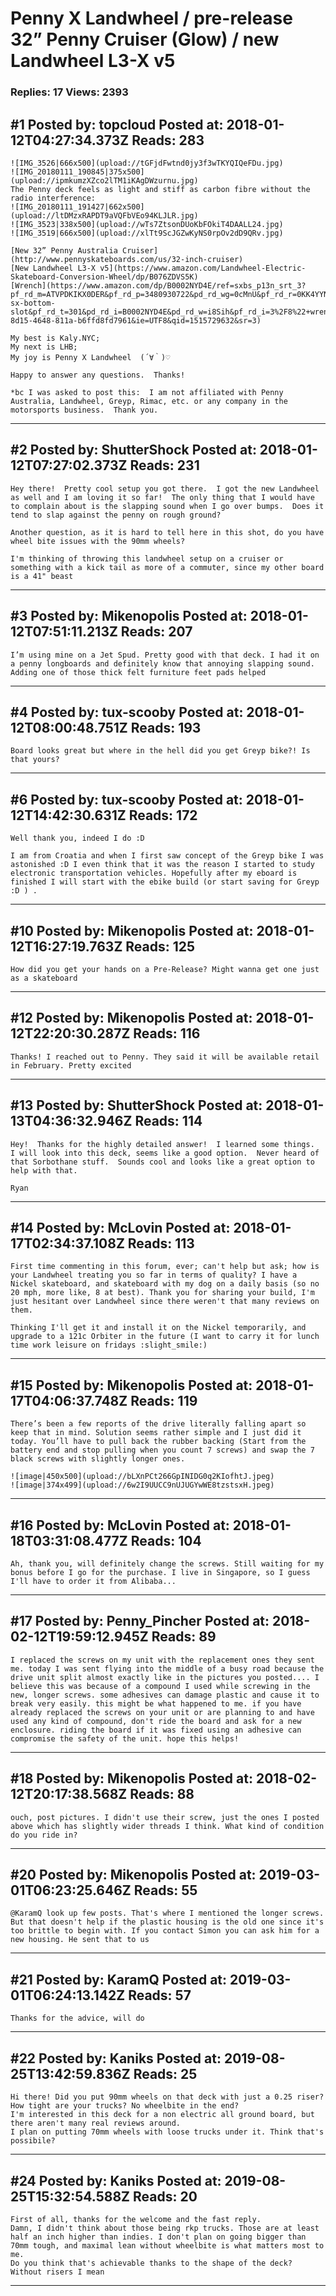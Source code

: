 # Penny X Landwheel / pre-release 32” Penny Cruiser (Glow) / new Landwheel L3-X v5

### Replies: 17 Views: 2393

## \#1 Posted by: topcloud Posted at: 2018-01-12T04:27:34.373Z Reads: 283

```
![IMG_3526|666x500](upload://tGFjdFwtnd0jy3f3wTKYQIQeFDu.jpg)
![IMG_20180111_190845|375x500](upload://ipmkumzXZco2lTM1iKAgDWzurnu.jpg)
The Penny deck feels as light and stiff as carbon fibre without the radio interference:
![IMG_20180111_191427|662x500](upload://ltDMzxRAPDT9aVQFbVEo94KLJLR.jpg)
![IMG_3523|338x500](upload://wTs7ZtsonDUoKbFOkiT4DAALL24.jpg)
![IMG_3519|666x500](upload://xlTt9ScJGZwKyNS0rpOv2dD9QRv.jpg)

[New 32” Penny Australia Cruiser](http://www.pennyskateboards.com/us/32-inch-cruiser)
[New Landwheel L3-X v5](https://www.amazon.com/Landwheel-Electric-Skateboard-Conversion-Wheel/dp/B076ZDVS5K)
[Wrench](https://www.amazon.com/dp/B0002NYD4E/ref=sxbs_p13n_srt_3?pf_rd_m=ATVPDKIKX0DER&pf_rd_p=3480930722&pd_rd_wg=0cMnU&pf_rd_r=0KK4YYN8XH2X2YK84W9R&pf_rd_s=desktop-sx-bottom-slot&pf_rd_t=301&pd_rd_i=B0002NYD4E&pd_rd_w=i8Sih&pf_rd_i=3%2F8%22+wrench&pd_rd_r=2868dda2-8d15-4648-811a-b6ffd8fd7961&ie=UTF8&qid=1515729632&sr=3)

My best is Kaly.NYC;
My next is LHB;
My joy is Penny X Landwheel  (´∀｀)♡  

Happy to answer any questions.  Thanks!

*bc I was asked to post this:  I am not affiliated with Penny Australia, Landwheel, Greyp, Rimac, etc. or any company in the motorsports business.  Thank you.
```

---
## \#2 Posted by: ShutterShock Posted at: 2018-01-12T07:27:02.373Z Reads: 231

```
Hey there!  Pretty cool setup you got there.  I got the new Landwheel as well and I am loving it so far!  The only thing that I would have to complain about is the slapping sound when I go over bumps.  Does it tend to slap against the penny on rough ground?  

Another question, as it is hard to tell here in this shot, do you have wheel bite issues with the 90mm wheels?

I'm thinking of throwing this landwheel setup on a cruiser or something with a kick tail as more of a commuter, since my other board is a 41" beast
```

---
## \#3 Posted by: Mikenopolis Posted at: 2018-01-12T07:51:11.213Z Reads: 207

```
I’m using mine on a Jet Spud. Pretty good with that deck. I had it on a penny longboards and definitely know that annoying slapping sound. Adding one of those thick felt furniture feet pads helped
```

---
## \#4 Posted by: tux-scooby Posted at: 2018-01-12T08:00:48.751Z Reads: 193

```
Board looks great but where in the hell did you get Greyp bike?! Is that yours?
```

---
## \#6 Posted by: tux-scooby Posted at: 2018-01-12T14:42:30.631Z Reads: 172

```
Well thank you, indeed I do :D

I am from Croatia and when I first saw concept of the Greyp bike I was astonished :D I even think that it was the reason I started to study electronic transportation vehicles. Hopefully after my eboard is finished I will start with the ebike build (or start saving for Greyp :D ) .
```

---
## \#10 Posted by: Mikenopolis Posted at: 2018-01-12T16:27:19.763Z Reads: 125

```
How did you get your hands on a Pre-Release? Might wanna get one just as a skateboard
```

---
## \#12 Posted by: Mikenopolis Posted at: 2018-01-12T22:20:30.287Z Reads: 116

```
Thanks! I reached out to Penny. They said it will be available retail in February. Pretty excited
```

---
## \#13 Posted by: ShutterShock Posted at: 2018-01-13T04:36:32.946Z Reads: 114

```
Hey!  Thanks for the highly detailed answer!  I learned some things.  I will look into this deck, seems like a good option.  Never heard of that Sorbothane stuff.  Sounds cool and looks like a great option to help with that.

Ryan
```

---
## \#14 Posted by: McLovin Posted at: 2018-01-17T02:34:37.108Z Reads: 113

```
First time commenting in this forum, ever; can't help but ask; how is your Landwheel treating you so far in terms of quality? I have a Nickel skateboard, and skateboard with my dog on a daily basis (so no 20 mph, more like, 8 at best). Thank you for sharing your build, I'm just hesitant over Landwheel since there weren't that many reviews on them.

Thinking I'll get it and install it on the Nickel temporarily, and upgrade to a 121c Orbiter in the future (I want to carry it for lunch time work leisure on fridays :slight_smile:)
```

---
## \#15 Posted by: Mikenopolis Posted at: 2018-01-17T04:06:37.748Z Reads: 119

```
There’s been a few reports of the drive literally falling apart so keep that in mind. Solution seems rather simple and I just did it today. You’ll have to pull back the rubber backing (Start from the battery end and stop pulling when you count 7 screws) and swap the 7 black screws with slightly longer ones.

![image|450x500](upload://bLXnPCt266GpINIDG0q2KIofhtJ.jpeg)
![image|374x499](upload://6w2I9UUCC9nUJUGYwWE8tzstsxH.jpeg)
```

---
## \#16 Posted by: McLovin Posted at: 2018-01-18T03:31:08.477Z Reads: 104

```
Ah, thank you, will definitely change the screws. Still waiting for my bonus before I go for the purchase. I live in Singapore, so I guess I'll have to order it from Alibaba...
```

---
## \#17 Posted by: Penny_Pincher Posted at: 2018-02-12T19:59:12.945Z Reads: 89

```
I replaced the screws on my unit with the replacement ones they sent me. today I was sent flying into the middle of a busy road because the drive unit split almost exactly like in the pictures you posted.... I believe this was because of a compound I used while screwing in the new, longer screws. some adhesives can damage plastic and cause it to break very easily. this might be what happened to me. if you have already replaced the screws on your unit or are planning to and have used any kind of compound, don't ride the board and ask for a new enclosure. riding the board if it was fixed using an adhesive can compromise the safety of the unit. hope this helps!
```

---
## \#18 Posted by: Mikenopolis Posted at: 2018-02-12T20:17:38.568Z Reads: 88

```
ouch, post pictures. I didn't use their screw, just the ones I posted above which has slightly wider threads I think. What kind of condition do you ride in?
```

---
## \#20 Posted by: Mikenopolis Posted at: 2019-03-01T06:23:25.646Z Reads: 55

```
@KaramQ look up few posts. That's where I mentioned the longer screws. But that doesn't help if the plastic housing is the old one since it's too brittle to begin with. If you contact Simon you can ask him for a new housing. He sent that to us
```

---
## \#21 Posted by: KaramQ Posted at: 2019-03-01T06:24:13.142Z Reads: 57

```
Thanks for the advice, will do
```

---
## \#22 Posted by: Kaniks Posted at: 2019-08-25T13:42:59.836Z Reads: 25

```
Hi there! Did you put 90mm wheels on that deck with just a 0.25 riser? How tight are your trucks? No wheelbite in the end?
I'm interested in this deck for a non electric all ground board, but there aren't many real reviews around.
I plan on putting 70mm wheels with loose trucks under it. Think that's possibile?
```

---
## \#24 Posted by: Kaniks Posted at: 2019-08-25T15:32:54.588Z Reads: 20

```
First of all, thanks for the welcome and the fast reply.
Damn, I didn't think about those being rkp trucks. Those are at least half an inch higher than indies. I don't plan on going bigger than 70mm tough, and maximal lean without wheelbite is what matters most to me.
Do you think that's achievable thanks to the shape of the deck? Without risers I mean
```

---
